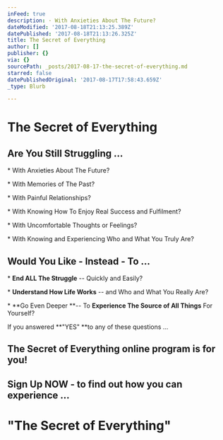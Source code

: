 ```yaml
---
inFeed: true
description: · With Anxieties About The Future?
dateModified: '2017-08-18T21:13:25.389Z'
datePublished: '2017-08-18T21:13:26.325Z'
title: The Secret of Everything
author: []
publisher: {}
via: {}
sourcePath: _posts/2017-08-17-the-secret-of-everything.md
starred: false
datePublishedOriginal: '2017-08-17T17:58:43.659Z'
_type: Blurb

---
```

# The Secret of Everything

## Are You Still Struggling ...

\* With Anxieties About The Future?

\* With Memories of The Past?

\* With Painful Relationships?

\* With Knowing How To Enjoy Real Success and Fulfilment?

\* With Uncomfortable Thoughts or Feelings?

\* With Knowing and Experiencing Who and What You Truly Are?

## Would You Like - Instead - To ...

\* **End ALL The Struggle** -- Quickly and Easily?

\* **Understand How Life Works** -- and Who and What You Really Are?

\* **Go Even Deeper **-- To **Experience The Source of All Things** For Yourself?

If you answered **"YES" **to any of these questions ...

## The Secret of Everything online program is for you!

## Sign Up NOW - to find out how you can experience ...

# "The Secret of Everything"